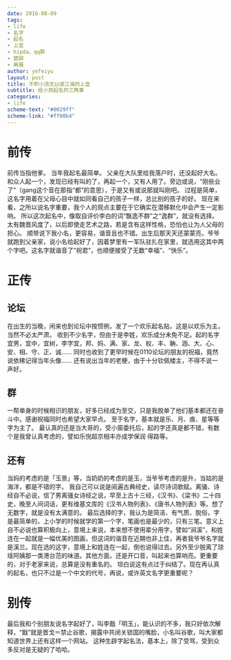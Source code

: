 ```yaml
---
date: 2016-08-09
tags: 
- life
- 名字
- 起名
- 上宜
- hipda，qq群
- 楚辞
- 离骚
author: yefeiyu
layout: post
title: 不积小流无以成江海的上宜
subtitle: 给小孩起名的三两事
categories: 
- life
scheme-text: "#0029ff"
scheme-link: "#ff00b4"
---
```



# 前传

前传当指他爹。
当年我起名最简单。
父亲在大队里给我落户时，还没起好大名。和众人起一个，发现已经有叫的了，再起一个，又有人用了。旁边或说，“刚些业了”（gang这个音在那指“都”的意思），于是又有或说那就叫刚吧。
过程是简单，这名字用着在父母心目中就如同看自己的孩子一样，总比别的孩子的好。
现在来看，之所以说名字重要，我个人的观点主要在于它确实在潜移默化中会产生一定影响。
所以这次起名中，像取自评价李白的词“飘逸不群”之“逸群”，就没有选择。太有魏晋风度了，以后即使走艺术之路，若是含有这样性格，恐怕也让为人父母的担心。
顺带说下我小名，更容易，谐音且也不错。出生后那天天还蒙蒙亮，爷爷就跑到父亲家，说小名给起好了，因着梦里有一军队驻扎在家里，就选用这其中两个字吧。这名字就谐音了“祝君”，也顺便接受了无数“幸福”、“快乐”。


# 正传


## 论坛

在出生的当晚，闲来也到论坛中按惯例，发了一个欢乐起名贴，这是以欢乐为主，当然不必太严肃。
收到不少名字，但由于是李姓，欢乐成分未免不足。起的名字宜男，宜中，宜树，李字宜，邦、妈、满、家、龙、权、丰、聃、涵、大、心、安、相、守、正、诚……
同时也收到了更早时候在0110论坛的朋友的祝福，竟然说依稀记得当年头像……
还有说出当年的老梗，由于十分钦佩楼主，不得不说一声好。


## 群

一帮单身的时候相识的朋友，好多已经成为至交，只是我脱单了他们基本都还在奋斗中。感谢祝福同时也希望大家早点。
至于名字，基本就是乐、月、痕、星等等字为主了。
最认真的还是当大哥的，受小窗委托后，起的字还真是都不错，有数个是我曾认真考虑的，譬如乐悦超京相丰亦成学保润 得路等。


## 还有

当妈的考虑的是「玉景」等，当奶奶的考虑的是玉，当爷爷考虑的是升，当姑的是海洋，都是不错的字。
我自己可以说是阅遍古典经史，读尽诗词歌赋。离骚、诗经自不必说，信了男离骚女诗经之说，早至上古十三经，《汉书》、《梁书》二十四史，晚至人间词话，更有维基文库的《汉书人物列表》、《唐书人物列表》等。想了无数字，就是没有太满意的。
最后选择的字，我认为是简洁、有气质、脱俗，字是最简单的，上小学的时候就学的第一个字，笔画也是最少的，只有三笔。意义上自不必说也算积极向上，意境上来说，本来想不使用辈分用字，譬如“涧溪”，和姓连在一起就是一幅优美的图画，但这词的谐音在近期也非上佳，再者我爷爷名字就是溪兰。现在选的这字，意境上和姓连在一起，倒也说得过去。另外至少脱离了琼瑶阿姨那一类港台范的味道。其他方面，还是开口音，叫起来也算响亮。更重要的，对于老家来说，总算是没有重名的。
坦白说这有点过于纠结了。现在再认真的起名，也只不过是一个中文的代号，再说，或许英文名字更重要呢？


# 别传

最后我和个别朋友说名字起好了，叫李戬「明玉」，能认识的不多，我只好依次解释，“戬”就是晋戈＝禁止谷歌，揭露中共闭关锁国的嘴脸，小名叫谷歌，叫大家都知道世界上还有这样一个网站。
这种生辟字起名法，基本上，除了受骂，受到众多反对是无疑的了哈哈。

